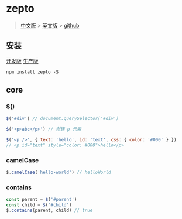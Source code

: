 # zepto

> [中文版](https://www.zeptojs.com.cn/#) > [英文版](https://zeptojs.com/#) > [github](https://github.com/madrobby/zepto/tree/main/src)

## 安装

[开发版](https://zeptojs.com/zepto.js)
[生产版](https://zeptojs.com/zepto.min.js)

```shell
npm install zepto -S
```

## core

### $()

```js
$('#div') // document.querySelector('#div')

$('<p>abc</p>') // 创建 p 元素

$('<p />', { text: 'hello', id: 'text', css: { color: '#000' } })
// <p id="text" style="color: #000">hello</p>
```

### camelCase

```js
$.camelCase('hello-world') // helloWorld
```

### contains

```js
const parent = $('#parent')
const child = $('#child')
$.contains(parent, child) // true
```
